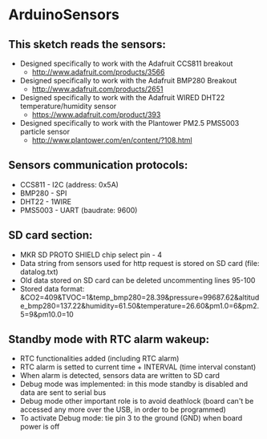 # **ArduinoSensors**


## **This sketch reads the sensors:**

* Designed specifically to work with the Adafruit CCS811 breakout
  * http://www.adafruit.com/products/3566
* Designed specifically to work with the Adafruit BMP280 Breakout
  * http://www.adafruit.com/products/2651
* Designed specifically to work with the Adafruit WIRED DHT22 temperature/humidity sensor
  * https://www.adafruit.com/product/393
* Designed specifically to work with the Plantower PM2.5 PMS5003 particle sensor
  * http://www.plantower.com/en/content/?108.html
		
		
## **Sensors communication protocols:**

* CCS811  - I2C (address: 0x5A)
* BMP280  - SPI
* DHT22   - 1WIRE
* PMS5003 - UART (baudrate: 9600)
					

## **SD card section:**

* MKR SD PROTO SHIELD chip select pin - 4
* Data string from sensors used for http request is stored on SD card (file: datalog.txt)
* Old data stored on SD card can be deleted uncommenting lines 95-100
* Stored data format: &CO2=409&TVOC=1&temp_bmp280=28.39&pressure=99687.62&altitude_bmp280=137.22&humidity=61.50&temperature=26.60&pm1.0=6&pm2.5=9&pm10.0=10


## **Standby mode with RTC alarm wakeup:**

* RTC functionalities added (including RTC alarm)
* RTC alarm is setted to current time + INTERVAL (time interval constant)
* When alarm is detected, sensors data are written to SD card
* Debug mode was implemented: in this mode standby is disabled and data are sent to serial bus
* Debug mode other important role is to avoid deathlock (board can't be accessed any more over the USB, in order to be programmed)
* To activate Debug mode: tie pin 3 to the ground (GND) when board power is off